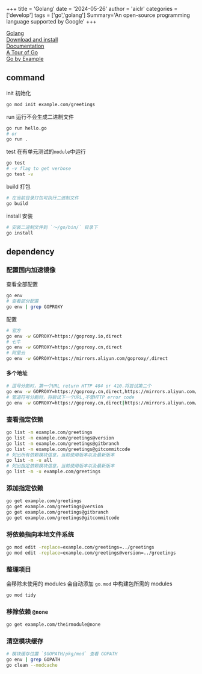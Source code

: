 +++
title = 'Golang'
date = '2024-05-26'
author = 'aiclr'
categories = ['develop']
tags = ['go','golang']
Summary='An open-source programming language supported by Google'
+++

[Golang](https://golang.google.cn/) \
[Download and install](https://golang.google.cn/doc/install) \
[Documentation](https://golang.google.cn/doc/) \
[A Tour of Go](https://golang.google.cn/tour/welcome/1) \
[Go by Example](https://gobyexample.com/)

## command

init 初始化 
```sh
go mod init example.com/greetings
```
run 运行不会生成二进制文件
```sh
go run hello.go
# or
go run .
```
test 在有单元测试的`module`中运行
```sh
go test
# -v flag to get verbose
go test -v
```
build 打包
```sh
# 在当前目录打包可执行二进制文件
go build
```
install 安装
```sh
# 安装二进制文件到 `～/go/bin/` 目录下
go install
```

## dependency

### 配置国内加速镜像

查看全部配置
```sh
go env
# 查看部分配置
go env | grep GOPROXY
```

配置
```sh
# 官方
go env -w GOPROXY=https://goproxy.io,direct
# 七牛
go env -w GOPROXY=https://goproxy.cn,direct
# 阿里云
go env -w GOPROXY=https://mirrors.aliyun.com/goproxy/,direct
```

#### 多个地址

```sh
# 逗号分割时，第一个URL return HTTP 404 or 410.将尝试第二个
go env -w GOPROXY=https://goproxy.cn,direct,https://mirrors.aliyun.com/goproxy
# 管道符号分割时，将尝试下一个URL,不管HTTP error code
go env -w GOPROXY=https://goproxy.cn,direct|https://mirrors.aliyun.com/goproxy
```

### 查看指定依赖

```sh
go list -m example.com/greetings
go list -m example.com/greetings@version
go list -m example.com/greetings@gitbranch
go list -m example.com/greetings@gitcommitcode
# 列出所有依赖模块信息，当前使用版本以及最新版本
go list -m -u all
# 列出指定依赖模块信息，当前使用版本以及最新版本
go list -m -u example.com/greetings
```

### 添加指定依赖

```sh
go get example.com/greetings
go get example.com/greetings@version
go get example.com/greetings@gitbranch
go get example.com/greetings@gitcommitcode
```

### 将依赖指向本地文件系统

```sh
go mod edit -replace=example.com/greetings=../greetings
go mod edit -replace=example.com/greetings@version=../greetings
```

### 整理项目

会移除未使用的 modules 会自动添加 `go.mod` 中构建包所需的 modules
```sh
go mod tidy
```

### 移除依赖 `@none`

```sh
go get example.com/theirmodule@none
```

### 清空模块缓存

```sh
# 模块缓存位置 `$GOPATH/pkg/mod` 查看 GOPATH
go env | grep GOPATH
go clean --modcache
```